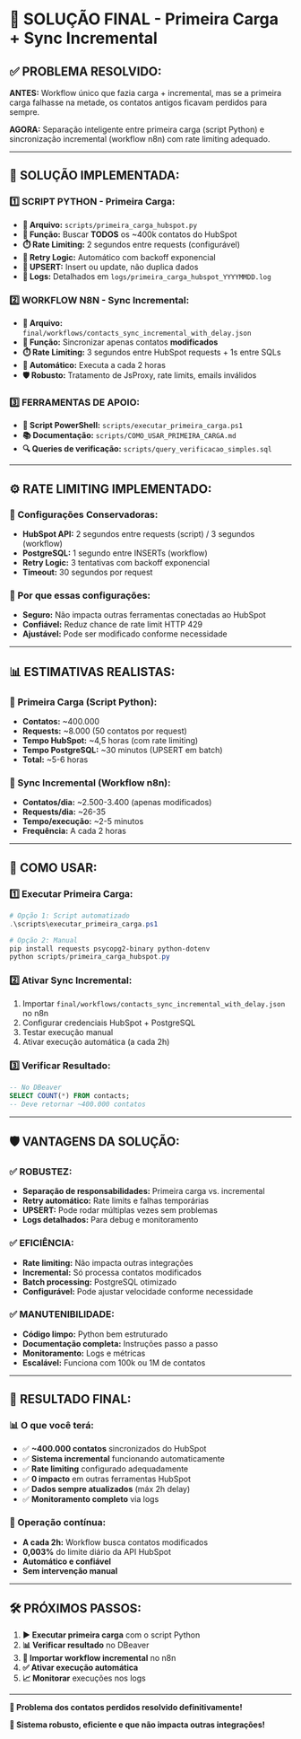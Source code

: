 # 🎯 SOLUÇÃO FINAL - Primeira Carga + Sync Incremental

## ✅ **PROBLEMA RESOLVIDO:**

**ANTES:** Workflow único que fazia carga + incremental, mas se a primeira carga falhasse na metade, os contatos antigos ficavam perdidos para sempre.

**AGORA:** Separação inteligente entre primeira carga (script Python) e sincronização incremental (workflow n8n) com rate limiting adequado.

---

## 🚀 **SOLUÇÃO IMPLEMENTADA:**

### **1️⃣ SCRIPT PYTHON - Primeira Carga:**
- **📄 Arquivo:** `scripts/primeira_carga_hubspot.py`
- **🎯 Função:** Buscar **TODOS** os ~400k contatos do HubSpot
- **⏱️ Rate Limiting:** 2 segundos entre requests (configurável)
- **🔄 Retry Logic:** Automático com backoff exponencial
- **💾 UPSERT:** Insert ou update, não duplica dados
- **📝 Logs:** Detalhados em `logs/primeira_carga_hubspot_YYYYMMDD.log`

### **2️⃣ WORKFLOW N8N - Sync Incremental:**
- **📄 Arquivo:** `final/workflows/contacts_sync_incremental_with_delay.json`
- **🎯 Função:** Sincronizar apenas contatos **modificados**
- **⏱️ Rate Limiting:** 3 segundos entre HubSpot requests + 1s entre SQLs
- **🔄 Automático:** Executa a cada 2 horas
- **🛡️ Robusto:** Tratamento de JsProxy, rate limits, emails inválidos

### **3️⃣ FERRAMENTAS DE APOIO:**
- **📄 Script PowerShell:** `scripts/executar_primeira_carga.ps1`
- **📚 Documentação:** `scripts/COMO_USAR_PRIMEIRA_CARGA.md`
- **🔍 Queries de verificação:** `scripts/query_verificacao_simples.sql`

---

## ⚙️ **RATE LIMITING IMPLEMENTADO:**

### **🐌 Configurações Conservadoras:**
- **HubSpot API:** 2 segundos entre requests (script) / 3 segundos (workflow)
- **PostgreSQL:** 1 segundo entre INSERTs (workflow)
- **Retry Logic:** 3 tentativas com backoff exponencial
- **Timeout:** 30 segundos por request

### **🎯 Por que essas configurações:**
- **Seguro:** Não impacta outras ferramentas conectadas ao HubSpot
- **Confiável:** Reduz chance de rate limit HTTP 429
- **Ajustável:** Pode ser modificado conforme necessidade

---

## 📊 **ESTIMATIVAS REALISTAS:**

### **🚀 Primeira Carga (Script Python):**
- **Contatos:** ~400.000
- **Requests:** ~8.000 (50 contatos por request)
- **Tempo HubSpot:** ~4,5 horas (com rate limiting)
- **Tempo PostgreSQL:** ~30 minutos (UPSERT em batch)
- **Total:** ~5-6 horas

### **🔄 Sync Incremental (Workflow n8n):**
- **Contatos/dia:** ~2.500-3.400 (apenas modificados)
- **Requests/dia:** ~26-35 
- **Tempo/execução:** ~2-5 minutos
- **Frequência:** A cada 2 horas

---

## 🎯 **COMO USAR:**

### **1️⃣ Executar Primeira Carga:**
```powershell
# Opção 1: Script automatizado
.\scripts\executar_primeira_carga.ps1

# Opção 2: Manual
pip install requests psycopg2-binary python-dotenv
python scripts/primeira_carga_hubspot.py
```

### **2️⃣ Ativar Sync Incremental:**
1. Importar `final/workflows/contacts_sync_incremental_with_delay.json` no n8n
2. Configurar credenciais HubSpot + PostgreSQL
3. Testar execução manual
4. Ativar execução automática (a cada 2h)

### **3️⃣ Verificar Resultado:**
```sql
-- No DBeaver
SELECT COUNT(*) FROM contacts;
-- Deve retornar ~400.000 contatos
```

---

## 🛡️ **VANTAGENS DA SOLUÇÃO:**

### **✅ ROBUSTEZ:**
- **Separação de responsabilidades:** Primeira carga vs. incremental
- **Retry automático:** Rate limits e falhas temporárias
- **UPSERT:** Pode rodar múltiplas vezes sem problemas
- **Logs detalhados:** Para debug e monitoramento

### **✅ EFICIÊNCIA:**
- **Rate limiting:** Não impacta outras integrações
- **Incremental:** Só processa contatos modificados
- **Batch processing:** PostgreSQL otimizado
- **Configurável:** Pode ajustar velocidade conforme necessidade

### **✅ MANUTENIBILIDADE:**
- **Código limpo:** Python bem estruturado
- **Documentação completa:** Instruções passo a passo
- **Monitoramento:** Logs e métricas
- **Escalável:** Funciona com 100k ou 1M de contatos

---

## 🎉 **RESULTADO FINAL:**

### **📊 O que você terá:**
- ✅ **~400.000 contatos** sincronizados do HubSpot
- ✅ **Sistema incremental** funcionando automaticamente
- ✅ **Rate limiting** configurado adequadamente
- ✅ **0 impacto** em outras ferramentas HubSpot
- ✅ **Dados sempre atualizados** (máx 2h delay)
- ✅ **Monitoramento completo** via logs

### **🔄 Operação contínua:**
- **A cada 2h:** Workflow busca contatos modificados
- **0,003%** do limite diário da API HubSpot
- **Automático e confiável**
- **Sem intervenção manual**

---

## 🛠️ **PRÓXIMOS PASSOS:**

1. **▶️ Executar primeira carga** com o script Python
2. **📊 Verificar resultado** no DBeaver  
3. **🔄 Importar workflow incremental** no n8n
4. **✅ Ativar execução automática**
5. **📈 Monitorar** execuções nos logs

---

**🎯 Problema dos contatos perdidos resolvido definitivamente!**

**🚀 Sistema robusto, eficiente e que não impacta outras integrações!**
